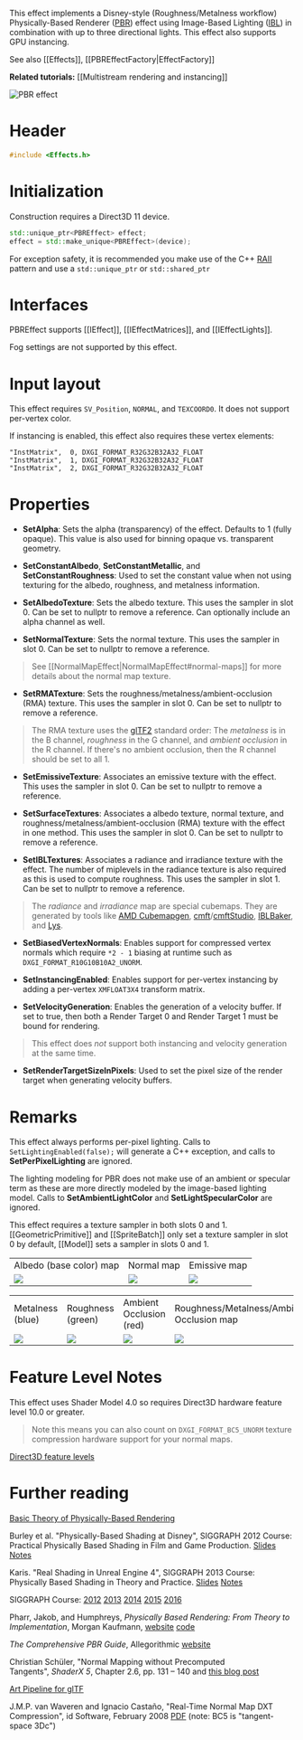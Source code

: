 This effect implements a Disney-style (Roughness/Metalness workflow) Physically-Based Renderer ([PBR](https://en.wikipedia.org/wiki/Physically_based_rendering)) effect using Image-Based Lighting ([IBL](https://en.wikipedia.org/wiki/Image-based_lighting)) in combination with up to three directional lights. This effect also supports GPU instancing.

See also [[Effects]], [[PBREffectFactory|EffectFactory]]

**Related tutorials:** [[Multistream rendering and instancing]]

![PBR effect](https://github.com/Microsoft/DirectXTK/wiki/images/pbreffect.png)

# Header
```cpp
#include <Effects.h>
```

# Initialization
Construction requires a Direct3D 11 device.

```cpp
std::unique_ptr<PBREffect> effect;
effect = std::make_unique<PBREffect>(device);
```

For exception safety, it is recommended you make use of the C++ [RAII](http://en.wikipedia.org/wiki/Resource_Acquisition_Is_Initialization) pattern and use a ``std::unique_ptr`` or ``std::shared_ptr``

# Interfaces
PBREffect supports [[IEffect]], [[IEffectMatrices]], and [[IEffectLights]].

Fog settings are not supported by this effect.

# Input layout
This effect requires ``SV_Position``, ``NORMAL``, and ``TEXCOORD0``. It does not support per-vertex color.

If instancing is enabled, this effect also requires these vertex elements:

```
"InstMatrix",  0, DXGI_FORMAT_R32G32B32A32_FLOAT
"InstMatrix",  1, DXGI_FORMAT_R32G32B32A32_FLOAT
"InstMatrix",  2, DXGI_FORMAT_R32G32B32A32_FLOAT
```

# Properties

* **SetAlpha**: Sets the alpha (transparency) of the effect. Defaults to 1 (fully opaque). This value is also used for binning opaque vs. transparent geometry.

* **SetConstantAlbedo**, **SetConstantMetallic**, and **SetConstantRoughness**: Used to set the constant value when not using texturing for the albedo, roughness, and metalness information.

* **SetAlbedoTexture**: Sets the albedo texture. This uses the sampler in slot 0. Can be set to nullptr to remove a reference. Can optionally include an alpha channel as well.

* **SetNormalTexture**: Sets the normal texture. This uses the sampler in slot 0. Can be set to nullptr to remove a reference.

> See [[NormalMapEffect|NormalMapEffect#normal-maps]] for more details about the normal map texture.

* **SetRMATexture**: Sets the roughness/metalness/ambient-occlusion (RMA) texture. This uses the sampler in slot 0. Can be set to nullptr to remove a reference.

> The RMA texture uses the [glTF2](https://github.com/KhronosGroup/glTF) standard order: The _metalness_ is in the B channel, _roughness_ in the G channel, and _ambient occlusion_ in the R channel. If there's no ambient occlusion, then the R channel should be set to all 1.

* **SetEmissiveTexture**: Associates an emissive texture with the effect. This uses the sampler in slot 0. Can be set to nullptr to remove a reference.

* **SetSurfaceTextures**: Associates a albedo texture, normal texture, and roughness/metalness/ambient-occlusion (RMA) texture with the effect in one method. This uses the sampler in slot 0. Can be set to nullptr to remove a reference.

* **SetIBLTextures**: Associates a radiance and irradiance texture with the effect. The number of miplevels in the radiance texture is also required as this is used to compute roughness. This uses the sampler in slot 1. Can be set to nullptr to remove a reference.

> The _radiance_ and _irradiance_ map are special cubemaps. They are generated by tools like [AMD Cubemapgen](https://seblagarde.wordpress.com/2012/06/10/amd-cubemapgen-for-physically-based-rendering/), [cmft](https://github.com/dariomanesku/cmft)/[cmftStudio](https://github.com/dariomanesku/cmftStudio), [IBLBaker](https://github.com/derkreature/IBLBaker), and [Lys](https://www.knaldtech.com/lys/).

* **SetBiasedVertexNormals**: Enables support for compressed vertex normals which require ``*2 - 1`` biasing at runtime such as ``DXGI_FORMAT_R10G10B10A2_UNORM``.

* **SetInstancingEnabled**: Enables support for per-vertex instancing by adding a per-vertex ``XMFLOAT3X4`` transform matrix.

* **SetVelocityGeneration**: Enables the generation of a velocity buffer. If set to true, then both a Render Target 0 and Render Target 1 must be bound for rendering.

> This effect does *not* support both instancing and velocity generation at the same time.

* **SetRenderTargetSizeInPixels**: Used to set the pixel size of the render target when generating velocity buffers.

# Remarks

This effect always performs per-pixel lighting. Calls to ``SetLightingEnabled(false);`` will generate a C++ exception, and calls to **SetPerPixelLighting** are ignored.

The lighting modeling for PBR does not make use of an ambient or specular term as these are more directly modeled by the image-based lighting model. Calls to **SetAmbientLightColor** and **SetLightSpecularColor** are ignored.

This effect requires a texture sampler in both slots 0 and 1. [[GeometricPrimitive]] and [[SpriteBatch]] only set a texture sampler in slot 0 by default, [[Model]] sets a sampler in slots 0 and 1.

<table border=0>
 <tr>
  <td>Albedo (base color) map</td>
  <td>Normal map</td>
  <td>Emissive map</td>
 </tr>
 <tr>
  <td><img src="https://github.com/Microsoft/DirectXTK/wiki/images/pbreffect_albedo.png"></td>
  <td><img src="https://github.com/Microsoft/DirectXTK/wiki/images/pbreffect_normal.png"></td>
  <td><img src="https://github.com/Microsoft/DirectXTK/wiki/images/pbreffect_emissive.png"></td>
 <tr>
</table>

<table border=0>
 <tr>
  <td>Metalness (blue)</td>
  <td>Roughness (green)</td>
  <td>Ambient Occlusion (red)</td>
  <td>Roughness/Metalness/Ambient-Occlusion map</td>
 </tr>
 <tr>
  <td><img src="https://github.com/Microsoft/DirectXTK/wiki/images/pbreffect_metal.png"></td>
  <td><img src="https://github.com/Microsoft/DirectXTK/wiki/images/pbreffect_roughness.png"></td>
  <td><img src="https://github.com/Microsoft/DirectXTK/wiki/images/pbreffect_ao.png"></td>
  <td><img src="https://github.com/Microsoft/DirectXTK/wiki/images/pbreffect_orm.png"></td>
 <tr>
</table>

# Feature Level Notes

This effect uses Shader Model 4.0 so requires Direct3D hardware feature level 10.0 or greater.

> Note this means you can also count on ``DXGI_FORMAT_BC5_UNORM`` texture compression hardware support for your normal maps.

[Direct3D feature levels](https://docs.microsoft.com/en-us/windows/desktop/direct3d11/overviews-direct3d-11-devices-downlevel-intro)

# Further reading
[Basic Theory of Physically-Based Rendering](https://www.marmoset.co/toolbag/learn/pbr-theory)

Burley et al. "Physically-Based Shading at Disney", SIGGRAPH 2012 Course: Practical Physically Based Shading in Film and Game Production. [Slides](http://blog.selfshadow.com/publications/s2012-shading-course/burley/s2012_pbs_disney_brdf_slides_v2.pdf) [Notes](https://disney-animation.s3.amazonaws.com/library/s2012_pbs_disney_brdf_notes_v2.pdf)

Karis. "Real Shading in Unreal Engine 4", SIGGRAPH 2013 Course: Physically Based Shading in Theory and Practice. [Slides](http://blog.selfshadow.com/publications/s2013-shading-course/karis/s2013_pbs_epic_slides.pdf) [Notes](http://blog.selfshadow.com/publications/s2013-shading-course/karis/s2013_pbs_epic_notes_v2.pdf)

SIGGRAPH Course: [2012](http://blog.selfshadow.com/publications/s2012-shading-course/) [2013](http://blog.selfshadow.com/publications/s2013-shading-course/) [2014](http://blog.selfshadow.com/2014/08/12/physically-based-shading-at-siggraph-2014/) [2015](http://blog.selfshadow.com/publications/s2015-shading-course/) [2016](http://blog.selfshadow.com/publications/s2016-shading-course/)

Pharr, Jakob, and Humphreys, _Physically Based Rendering: From Theory to Implementation_, Morgan Kaufmann, [website](http://pbrt.org/) [code](https://github.com/mmp/pbrt-v3/)

_The Comprehensive PBR Guide_, Allegorithmic [website](https://www.allegorithmic.com/pbr-guide)

Christian Schüler, "Normal Mapping without Precomputed Tangents", *ShaderX 5*, Chapter 2.6, pp. 131 – 140 and [this blog post](http://www.thetenthplanet.de/archives/1180)

[Art Pipeline for glTF](https://www.khronos.org/blog/art-pipeline-for-gltf)

J.M.P. van Waveren and Ignacio Castaño, "Real-Time Normal Map DXT Compression", id Software, February 2008 [PDF](http://developer.download.nvidia.com/whitepapers/2008/real-time-normal-map-dxt-compression.pdf) (note: BC5 is "tangent-space 3Dc")
